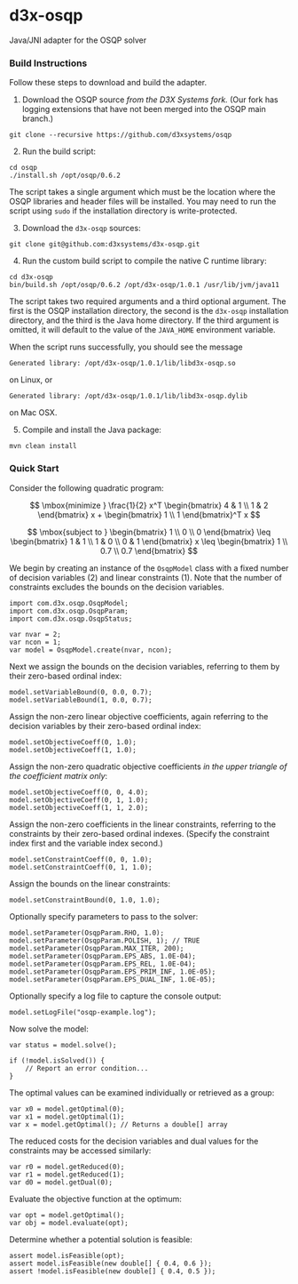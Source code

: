 # d3x-osqp
Java/JNI adapter for the OSQP solver

### Build Instructions
Follow these steps to download and build the adapter.

1. Download the OSQP source <em>from the D3X Systems fork.</em>  (Our fork has
   logging extensions that have not been merged into the OSQP main branch.)
```
git clone --recursive https://github.com/d3xsystems/osqp
```

2. Run the build script:
```
cd osqp
./install.sh /opt/osqp/0.6.2
```
The script takes a single argument which must be the location where the OSQP
libraries and header files will be installed. You may need to run the script
using `sudo` if the installation directory is write-protected.
   
3. Download the `d3x-osqp` sources:
```
git clone git@github.com:d3xsystems/d3x-osqp.git
```

4. Run the custom build script to compile the native C runtime library:
```
cd d3x-osqp
bin/build.sh /opt/osqp/0.6.2 /opt/d3x-osqp/1.0.1 /usr/lib/jvm/java11
```
The script takes two required arguments and a third optional argument. The
first is the OSQP installation directory, the second is the `d3x-osqp`
installation directory, and the third is the Java home directory.  If the
third argument is omitted, it will default to the value of the `JAVA_HOME`
environment variable.

When the script runs successfully, you should see the message
```
Generated library: /opt/d3x-osqp/1.0.1/lib/libd3x-osqp.so
```
on Linux, or
```
Generated library: /opt/d3x-osqp/1.0.1/lib/libd3x-osqp.dylib
```
on Mac OSX.

5. Compile and install the Java package:
```
mvn clean install
```

### Quick Start
Consider the following quadratic program:

$$
\mbox{minimize  }
\frac{1}{2} x^T
\begin{bmatrix}
 4 & 1 \\
 1 & 2 
\end{bmatrix} x + 
\begin{bmatrix}
 1 \\
 1 \end{bmatrix}^T x
$$

$$
\mbox{subject to  }
\begin{bmatrix}
 1 \\
 0 \\
 0
\end{bmatrix} \leq
\begin{bmatrix}
 1 & 1 \\
 1 & 0 \\
 0 & 1
\end{bmatrix} x \leq
\begin{bmatrix}
 1 \\
 0.7 \\
 0.7
\end{bmatrix}
$$

We begin by creating an instance of the `OsqpModel` class with a fixed number of decision
variables (2) and linear constraints (1).  Note that the number of constraints excludes the
bounds on the decision variables.
```
import com.d3x.osqp.OsqpModel;
import com.d3x.osqp.OsqpParam;
import com.d3x.osqp.OsqpStatus;

var nvar = 2;
var ncon = 1;
var model = OsqpModel.create(nvar, ncon);
```
Next we assign the bounds on the decision variables, referring to them by their zero-based
ordinal index:
```
model.setVariableBound(0, 0.0, 0.7);
model.setVariableBound(1, 0.0, 0.7);
```
Assign the non-zero linear objective coefficients, again referring to the decision variables
by their zero-based ordinal index:
```
model.setObjectiveCoeff(0, 1.0);
model.setObjectiveCoeff(1, 1.0);
```
Assign the non-zero quadratic objective coefficients <em>in the upper triangle of the
coefficient matrix only</em>:
```
model.setObjectiveCoeff(0, 0, 4.0);
model.setObjectiveCoeff(0, 1, 1.0);
model.setObjectiveCoeff(1, 1, 2.0);
```
Assign the non-zero coefficients in the linear constraints, referring to the constraints
by their zero-based ordinal indexes.  (Specify the constraint index first and the variable
index second.)
```
model.setConstraintCoeff(0, 0, 1.0);
model.setConstraintCoeff(0, 1, 1.0);
```
Assign the bounds on the linear constraints:
```
model.setConstraintBound(0, 1.0, 1.0);
```
Optionally specify parameters to pass to the solver:
```
model.setParameter(OsqpParam.RHO, 1.0);
model.setParameter(OsqpParam.POLISH, 1); // TRUE
model.setParameter(OsqpParam.MAX_ITER, 200);
model.setParameter(OsqpParam.EPS_ABS, 1.0E-04);
model.setParameter(OsqpParam.EPS_REL, 1.0E-04);
model.setParameter(OsqpParam.EPS_PRIM_INF, 1.0E-05);
model.setParameter(OsqpParam.EPS_DUAL_INF, 1.0E-05);
```
Optionally specify a log file to capture the console output:
```
model.setLogFile("osqp-example.log");
```

Now solve the model:
```
var status = model.solve();

if (!model.isSolved()) {
    // Report an error condition...
}
```
The optimal values can be examined individually or retrieved as a group:
```
var x0 = model.getOptimal(0);
var x1 = model.getOptimal(1);
var x = model.getOptimal(); // Returns a double[] array
```
The reduced costs for the decision variables and dual values for the constraints
may be accessed similarly:
```
var r0 = model.getReduced(0);
var r1 = model.getReduced(1);
var d0 = model.getDual(0);
```
Evaluate the objective function at the optimum:
```
var opt = model.getOptimal();
var obj = model.evaluate(opt);
```
Determine whether a potential solution is feasible:
```
assert model.isFeasible(opt);
assert model.isFeasible(new double[] { 0.4, 0.6 });
assert !model.isFeasible(new double[] { 0.4, 0.5 });
```

